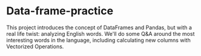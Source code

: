 # Data-frame-practice

This project introduces the concept of DataFrames and Pandas, but with a real life twist: analyzing English words. We'll do some Q&A around the most interesting words in the language, including calculating new columns with Vectorized Operations.
